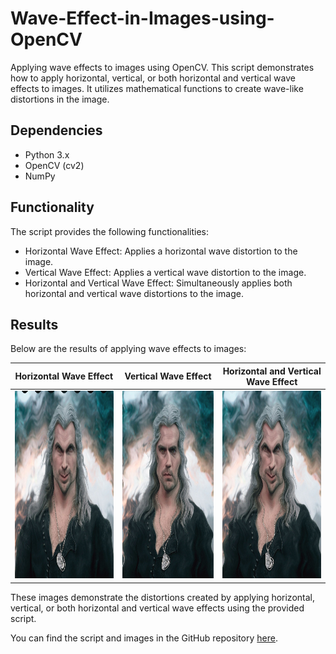 # Wave-Effect-in-Images-using-OpenCV
Applying wave effects to images using OpenCV. This script demonstrates how to apply horizontal, vertical, or both horizontal and vertical wave effects to images. It utilizes mathematical functions to create wave-like distortions in the image.

## Dependencies

- Python 3.x
- OpenCV (cv2)
- NumPy

## Functionality
The script provides the following functionalities:

 - Horizontal Wave Effect: Applies a horizontal wave distortion to the image.
 - Vertical Wave Effect: Applies a vertical wave distortion to the image.
 - Horizontal and Vertical Wave Effect: Simultaneously applies both horizontal and vertical wave distortions to the image.
## Results

Below are the results of applying wave effects to images:

| **Horizontal Wave Effect** | **Vertical Wave Effect** | **Horizontal and Vertical Wave Effect** |
|:--------------------------:|:------------------------:|:---------------------------------------:|
| <img src="Horizontal_wave.jpg" alt="Horizontal Wave Effect" width="300" height="300"> | <img src="Vertical_wave.jpg" alt="Vertical Wave Effect" width="300" height="300"> | <img src="Wave_effect.jpg" alt="Wave Effect" width="300" height="300"> |



These images demonstrate the distortions created by applying horizontal, vertical, or both horizontal and vertical wave effects using the provided script.

You can find the script and images in the GitHub repository [here](link_to_repository).
